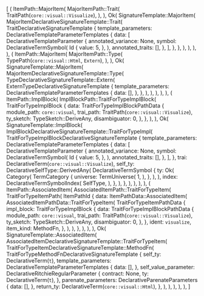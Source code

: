 [
    (
        ItemPath::MajorItem(
            MajorItemPath::Trait(
                TraitPath(`core::visual::Visualize`),
            ),
        ),
        Ok(
            SignatureTemplate::MajorItem(
                MajorItemDeclarativeSignatureTemplate::Trait(
                    TraitDeclarativeSignatureTemplate {
                        template_parameters: DeclarativeTemplateParameterTemplates {
                            data: [
                                DeclarativeTemplateParameter {
                                    annotated_variance: None,
                                    symbol: DeclarativeTermSymbol(
                                        Id {
                                            value: 5,
                                        },
                                    ),
                                    annotated_traits: [],
                                },
                            ],
                        },
                    },
                ),
            ),
        ),
    ),
    (
        ItemPath::MajorItem(
            MajorItemPath::Type(
                TypePath(`core::visual::Html`, `Extern`),
            ),
        ),
        Ok(
            SignatureTemplate::MajorItem(
                MajorItemDeclarativeSignatureTemplate::Type(
                    TypeDeclarativeSignatureTemplate::Extern(
                        ExternTypeDeclarativeSignatureTemplate {
                            template_parameters: DeclarativeTemplateParameterTemplates {
                                data: [],
                            },
                        },
                    ),
                ),
            ),
        ),
    ),
    (
        ItemPath::ImplBlock(
            ImplBlockPath::TraitForTypeImplBlock(
                TraitForTypeImplBlock {
                    data: TraitForTypeImplBlockPathData {
                        module_path: `core::visual`,
                        trai_path: TraitPath(`core::visual::Visualize`),
                        ty_sketch: TypeSketch::DeriveAny,
                        disambiguator: 0,
                    },
                },
            ),
        ),
        Ok(
            SignatureTemplate::ImplBlock(
                ImplBlockDeclarativeSignatureTemplate::TraitForTypeImpl(
                    TraitForTypeImplBlockDeclarativeSignatureTemplate {
                        template_parameters: DeclarativeTemplateParameterTemplates {
                            data: [
                                DeclarativeTemplateParameter {
                                    annotated_variance: None,
                                    symbol: DeclarativeTermSymbol(
                                        Id {
                                            value: 5,
                                        },
                                    ),
                                    annotated_traits: [],
                                },
                            ],
                        },
                        trai: DeclarativeTerm(`core::visual::Visualize`),
                        self_ty: DeclarativeSelfType::DerivedAny(
                            DeclarativeTermSymbol {
                                ty: Ok(
                                    Category(
                                        TermCategory {
                                            universe: TermUniverse(
                                                1,
                                            ),
                                        },
                                    ),
                                ),
                                index: DeclarativeTermSymbolIndex(
                                    SelfType,
                                ),
                            },
                        ),
                    },
                ),
            ),
        ),
    ),
    (
        ItemPath::AssociatedItem(
            AssociatedItemPath::TraitForTypeItem(
                TraitForTypeItemPath(
                    ItemPathId {
                        data: ItemPathData::AssociatedItem(
                            AssociatedItemPathData::TraitForTypeItem(
                                TraitForTypeItemPathData {
                                    impl_block: TraitForTypeImplBlock {
                                        data: TraitForTypeImplBlockPathData {
                                            module_path: `core::visual`,
                                            trai_path: TraitPath(`core::visual::Visualize`),
                                            ty_sketch: TypeSketch::DeriveAny,
                                            disambiguator: 0,
                                        },
                                    },
                                    ident: `visualize`,
                                    item_kind: MethodFn,
                                },
                            ),
                        ),
                    },
                ),
            ),
        ),
        Ok(
            SignatureTemplate::AssociatedItem(
                AssociatedItemDeclarativeSignatureTemplate::TraitForTypeItem(
                    TraitForTypeItemDeclarativeSignatureTemplate::MethodFn(
                        TraitForTypeMethodFnDeclarativeSignatureTemplate {
                            self_ty: DeclarativeTerm(`t`),
                            template_parameters: DeclarativeTemplateParameterTemplates {
                                data: [],
                            },
                            self_value_parameter: DeclarativeRitchieRegularParameter {
                                contract: None,
                                ty: DeclarativeTerm(`t`),
                            },
                            parenate_parameters: DeclarativeParenateParameters {
                                data: [],
                            },
                            return_ty: DeclarativeTerm(`core::visual::Html`),
                        },
                    ),
                ),
            ),
        ),
    ),
]